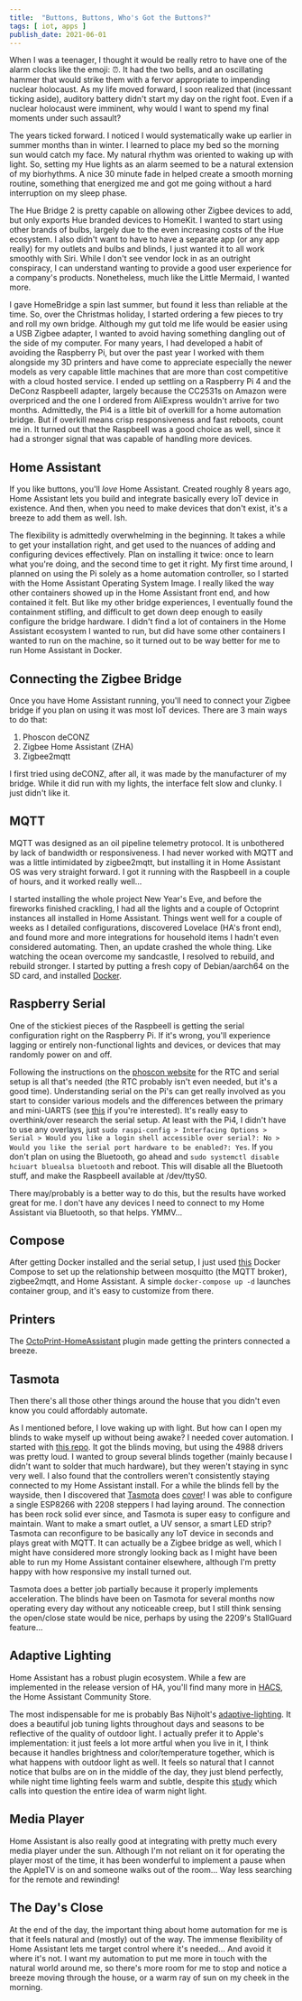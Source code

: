 ```yaml
---
title:  "Buttons, Buttons, Who's Got the Buttons?"
tags: [ iot, apps ]
publish_date: 2021-06-01
---
```


When I was a teenager, I thought it would be really retro to have one of the alarm clocks like the emoji: ⏰. It had the two bells, and an oscillating hammer that would strike them with a fervor appropriate to impending nuclear holocaust. As my life moved forward, I soon realized that (incessant ticking aside), auditory battery didn't start my day on the right foot. Even if a nuclear holocaust were imminent, why would I want to spend my final moments under such assault?

The years ticked forward. I noticed I would systematically wake up earlier in summer months than in winter. I learned to place my bed so the morning sun would catch my face. My natural rhythm was oriented to waking up with light. So, setting my Hue lights as an alarm seemed to be a natural extension of my biorhythms. A nice 30 minute fade in helped create a smooth morning routine, something that energized me and got me going without a hard interruption on my sleep phase.

The Hue Bridge 2 is pretty capable on allowing other Zigbee devices to add, but only exports Hue branded devices to HomeKit. I wanted to start using other brands of bulbs, largely due to the even increasing costs of the Hue ecosystem. I also didn't want to have to have a separate app (or any app really) for my outlets and bulbs and blinds, I just wanted it to all work smoothly with Siri. While I don't see vendor lock in as an outright conspiracy, I can understand wanting to provide a good user experience for a company's products. Nonetheless, much like the Little Mermaid, I wanted more.

I gave HomeBridge a spin last summer, but found it less than reliable at the time. So, over the Christmas holiday, I started ordering a few pieces to try and roll my own bridge. Although my gut told me life would be easier using a USB Zigbee adapter, I wanted to avoid having something dangling out of the side of my computer. For many years, I had developed a habit of avoiding the Raspberry Pi, but over the past year I worked with them alongside my 3D printers and have come to appreciate especially the newer models as very capable little machines that are more than cost competitive with a cloud hosted service. I ended up settling on a Raspberry Pi 4 and the DeConz RaspbeeII adapter, largely because the CC2531s on Amazon were overpriced and the one I ordered from AliExpress wouldn't arrive for two months. Admittedly, the Pi4 is a little bit of overkill for a home automation bridge. But if overkill means crisp responsiveness and fast reboots, count me in. It turned out that the RaspbeeII was a good choice as well, since it had a stronger signal that was capable of handling more devices.

## Home Assistant

If you like buttons, you'll *love* Home Assistant. Created roughly 8 years ago, Home Assistant lets you build and integrate basically every IoT device in existence. And then, when you need to make devices that don't exist, it's a breeze to add them as well. Ish.

The flexibility is admittedly overwhelming in the beginning. It takes a while to get your installation right, and get used to the nuances of adding and configuring devices effectively. Plan on installing it twice: once to learn what you're doing, and the second time to get it right. My first time around, I planned on using the Pi solely as a home automation controller, so I started with the Home Assistant Operating System Image. I really liked the way other containers showed up in the Home Assistant front end, and how contained it felt. But like my other bridge experiences, I eventually found the containment stifling, and difficult to get down deep enough to easily configure the bridge hardware. I didn't find a lot of containers in the Home Assistant ecosystem I wanted to run, but did have some other containers I wanted to run on the machine, so it turned out to be way better for me to run Home Assistant in Docker. 

## Connecting the Zigbee Bridge

Once you have Home Assistant running, you'll need to connect your Zigbee bridge if you plan on using it was most IoT devices. There are 3 main ways to do that: 

1. Phoscon deCONZ
2. Zigbee Home Assistant (ZHA)
3. Zigbee2mqtt

I first tried using deCONZ, after all, it was made by the manufacturer of my bridge. While it did run with my lights, the interface felt slow and clunky. I just didn't like it. 

## MQTT

MQTT was designed as an oil pipeline telemetry protocol. It is unbothered by lack of bandwidth or responsiveness. I had never worked with MQTT and was a little intimidated by zigbee2mqtt, but installing it in Home Assistant OS was very straight forward. I got it running with the RaspbeeII in a couple of hours, and it worked really well...

I started installing the whole project New Year's Eve, and before the fireworks finished crackling, I had all the lights and a couple of Octoprint instances all installed in Home Assistant. Things went well for a couple of weeks as I detailed configurations, discovered Lovelace (HA's front end), and found more and more integrations for household items I hadn't even considered automating. Then, an update crashed the whole thing. Like watching the ocean overcome my sandcastle, I resolved to rebuild, and rebuild stronger. I started by putting a fresh copy of Debian/aarch64 on the SD card, and installed [Docker](https://phoenixnap.com/kb/docker-on-raspberry-pi). 

## Raspberry Serial

One of the stickiest pieces of the RaspbeeII is getting the serial configuration right on the Raspberry Pi. If it's wrong, you'll experience lagging or entirely non-functional lights and devices, or devices that may randomly power on and off. 

Following the instructions on the [phoscon website](https://phoscon.de/en/raspbee2/install) for the RTC and serial setup is all that's needed (the RTC probably isn't even needed, but it's a good time). Understanding serial on the Pi's can get really involved as you start to consider various models and the differences between the primary and mini-UARTS (see [this](https://www.raspberrypi.org/documentation/configuration/uart.md) if you're interested). It's really easy to overthink/over research the serial setup. At least with the Pi4, I didn't have to use any overlays, just `sudo raspi-config > Interfacing Options > Serial > Would you like a login shell accessible over serial?: No > Would you like the serial port hardware to be enabled?: Yes`. If you don't plan on using the Bluetooth, go ahead and `sudo systemctl disable hciuart bluealsa bluetooth` and reboot. This will disable all the Bluetooth stuff, and make the RaspbeeII available at /dev/ttyS0. 

There may/probably is a better way to do this, but the results have worked great for me. I don't have any devices I need to connect to my Home Assistant via Bluetooth, so that helps. YMMV...

## Compose

After getting Docker installed and the serial setup, I just used [this](https://github.com/willpuckett/zigbee2mqtt2ha) Docker Compose to set up the relationship between mosquitto (the MQTT broker), zigbee2mqtt, and Home Assistant. A simple `docker-compose up -d` launches container group, and it's easy to customize from there.

## Printers

The [OctoPrint-HomeAssistant](https://github.com/cmroche/OctoPrint-HomeAssistant) plugin made getting the printers connected a breeze. 


## Tasmota 

Then there's all those other things around the house that you didn't even know you could affordably automate. 

As I mentioned before, I love waking up with light. But how can I open my blinds to wake myself up without being awake? I needed cover automation. I started with [this repo](https://github.com/willpuckett/Motorized_MQTT_Blinds). It got the blinds moving, but using the 4988 drivers was pretty loud. I wanted to group several blinds together (mainly because I didn't want to solder that much hardware), but they weren't staying in sync very well. I also found that the controllers weren't consistently staying connected to my Home Assistant install. For a while the blinds fell by the wayside, then I discovered that [Tasmota](https://github.com/tasmota/tasmotizer) does [cover](https://tasmota.github.io/docs/Blinds-and-Shutters/#using-stepper-motors)! I was able to configure a single ESP8266 with 2208 steppers I had laying around. The connection has been rock solid ever since, and Tasmota is super easy to configure and maintain. Want to make a smart outlet, a UV sensor, a smart LED strip? Tasmota can reconfigure to be basically any IoT device in seconds and plays great with MQTT. It can actually be a Zigbee bridge as well, which I might have considered more strongly looking back as I might have been able to run my Home Assistant container elsewhere, although I'm pretty happy with how responsive my install turned out.

Tasmota does a better job partially because it properly implements acceleration. The blinds have been on Tasmota for several months now operating every day without any noticeable creep, but I still think sensing the open/close state would be nice, perhaps by using the 2209's StallGuard feature...

## Adaptive Lighting

Home Assistant has a robust plugin ecosystem. While a few are implemented in the release version of HA, you'll find many more in [HACS](https://hacs.xyz/), the Home Assistant Community Store. 

The most indispensable for me is probably Bas Nijholt's [adaptive-lighting](https://github.com/basnijholt/adaptive-lighting). It does a beautiful job tuning lights throughout days and seasons to be reflective of the quality of outdoor light. I actually prefer it to Apple's implementation: it just feels a lot more artful when you live in it, I think because it handles brightness and color/temperature together, which is what happens with outdoor light as well. It feels so natural that I cannot notice that bulbs are on in the middle of the day, they just blend perfectly, while night time lighting feels warm and subtle, despite this [study](https://arstechnica.com/gadgets/2021/05/iphones-night-shift-feature-doesnt-help-you-sleep-better-study-finds/) which calls into question the entire idea of warm night light.


## Media Player

Home Assistant is also really good at integrating with pretty much every media player under the sun. Although I'm not reliant on it for operating the player most of the time, it has been wonderful to implement a pause when the AppleTV is on and someone walks out of the room... Way less searching for the remote and rewinding!

## The Day's Close

At the end of the day, the important thing about home automation for me is that it feels natural and (mostly) out of the way. The immense flexibility of Home Assistant lets me target control where it's needed... And avoid it where it's not. I want my automation to put me more in touch with the natural world around me, so there's more room for me to stop and notice a breeze moving through the house, or a warm ray of sun on my cheek in the morning.
